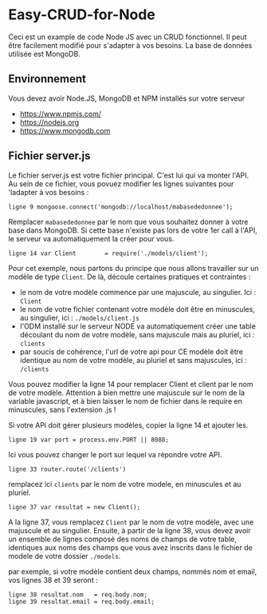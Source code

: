 # Easy-CRUD-for-Node
Ceci est un example de code Node JS avec un CRUD fonctionnel. Il peut être facilement modifié pour s'adapter à vos besoins.
La base de données utilisée est MongoDB.

## Environnement
Vous devez avoir Node.JS, MongoDB et NPM installés sur votre serveur
- https://www.npmjs.com/
- https://nodejs.org
- https://www.mongodb.com

## Fichier server.js
Le fichier server.js est votre fichier principal. C'est lui qui va monter l'API.
Au sein de ce fichier, vous povuez modifier les lignes suivantes pour 'ladapter à vos besoins :
```
ligne 9 mongoose.connect('mongodb://localhost/mabasededonnee');
```
Remplacer `mabasededonnee` par le nom que vous souhaitez donner à votre base dans MongoDB. Si cette base n'existe pas lors de votre 1er call à l'API, le serveur va automatiquement la créer pour vous.
```
ligne 14 var Client        = require('./models/client');
```
Pour cet exemple, nous partons du principe que nous allons travailler sur un modèle de type `Client`. De là, découle certaines pratiques et contraintes :
- le nom de votre modèle commence par une majuscule, au singulier. Ici : `Client`
- le nom de votre fichier contenant votre modèle doit être en minuscules, au singulier, ici : `./models/client.js`
- l'ODM installé sur le serveur NODE va automatiquement créer une table découlant du nom de votre modèle, sans majuscule mais au pluriel, ici : `clients`
- par soucis de cohérence, l'url de votre api pour CE modèle doit être identique au nom de votre modèle, au pluriel et sans majuscules, ici : `/clients`

Vous pouvez modifier la ligne 14 pour remplacer Client et client par le nom de votre modèle. Attention à bien mettre une majuscule sur le nom de la variable javascript, et à bien laisser le nom de fichier dans le require en minuscules, sans l'extension .js !

Si votre APi doit gérer plusieurs modèles, copier la ligne 14 et ajouter les.
```
ligne 19 var port = process.env.PORT || 8088;
```
Ici vous pouvez changer le port sur lequel va répondre votre API.
```
ligne 33 router.route('/clients')
```
remplacez ici `clients` par le nom de votre modele, en minuscules et au pluriel.
```
ligne 37 var resultat = new Client();
```
A la ligne 37, vous remplacez `Client` par le nom de votre modèle, avec une majuscule et au singulier. Ensuite, à partir de la ligne 38, vous devez avoir un ensemble de lignes composé des noms de champs de votre table, identiques aux noms des champs que vous avez inscrits dans le fichier de modele de votre dossier `./models`.

par exemple, si votre modèle contient deux champs, nommés nom et email, vos lignes 38 et 39 seront :
```
ligne 38 resultat.nom   = req.body.nom;
ligne 39 resultat.email = req.body.email;
```

